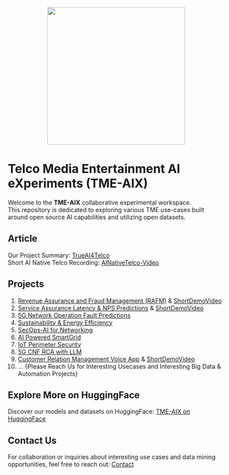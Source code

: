 <div align="center">
    <img src="https://raw.githubusercontent.com/fenar/TME-AIX/main/images/TME-AiX-Logo.png" width="321"/>
</div>

# Telco Media Entertainment AI eXperiments (TME-AIX)
Welcome to the **TME-AIX** collaborative experimental workspace. <br>
This repository is dedicated to exploring various TME use-cases built around open source AI capabilities and utilizing open datasets.

## Article
Our Project Summary: [TrueAI4Telco](https://medium.com/open-5g-hypercore/episode-xxiii-trueai4telco-3e372898ce06) <br>
Short AI Native Telco Recording: [AINativeTelco-Video](https://drive.google.com/file/d/1AuImD3qL28GGekMuSQSFP7aYV5kMxmPj/view?usp=sharing)

## Projects
1. [Revenue Assurance and Fraud Management (RAFM)](https://github.com/fenar/TME-AIX/tree/main/revenueassurance) & [ShortDemoVideo](https://drive.google.com/file/d/19XQey7w_q6xW79fwUebDXJbCDQWXQcFs/view?usp=drive_link)
2. [Service Assurance Latency & NPS Predictions](https://github.com/fenar/TME-AIX/tree/main/serviceassurance) & [ShortDemoVideo](https://drive.google.com/file/d/1QIm2rmIkZOiozLVoDhKVgUimPJH3WUi7/view?usp=drive_link)
3. [5G Network Operation Fault Predictions](https://github.com/fenar/TME-AIX/tree/main/5gnetops)
4. [Sustainability & Energy Efficiency](https://github.com/fenar/TME-AIX/tree/main/sustainability)
5. [SecOps-AI for Networking](https://github.com/fenar/TME-AIX/tree/main/secops)
6. [AI Powered SmartGrid](https://github.com/fenar/TME-AIX/tree/main/smartgrid)
7. [IoT Perimeter Security](https://github.com/fenar/TME-AIX/tree/main/iot-sec)
8. [5G CNF RCA with LLM](https://github.com/ansonmez/5g_llm_ilab_demo)
9. [Customer Relation Management Voice App](https://github.com/tme-osx/TME-AIX/tree/main/crm) & [ShortDemoVideo](https://drive.google.com/file/d/1SwPuo9_eCwWnHfqjMYXAgCoTEeFhnB_H/view?usp=drive_link)
10. ... {Please Reach Us for Interesting Usecases and Interesting Big Data & Automation Projects}

## Explore More on HuggingFace
Discover our models and datasets on HuggingFace:
[TME-AIX on HuggingFace](https://huggingface.co/collections/fenar/tme-aix-66737384ab5687fe3d9a4b94)

## Contact Us
For collaboration or inquiries about interesting use cases and data mining opportunities, feel free to reach out:
[Contact](https://www.linkedin.com/in/fenar/)

